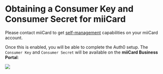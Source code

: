 # Obtaining a Consumer Key and Consumer Secret for miiCard

Please contact miiCard to get [self-management](http://www.miicard.com/developers/self-management) capabilities on your miiCard account.

Once this is enabled, you will be able to complete the Auth0 setup. The `Consumer Key` and `Consumer Secret` will be available on the __miiCard Business Portal__:

![](//cdn.auth0.com/docs/img/miicard-businessportal.png)

